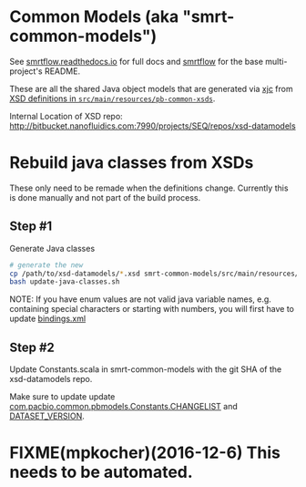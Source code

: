 # Common Models (aka "smrt-common-models")

See [smrtflow.readthedocs.io](http://smrtflow.readthedocs.io/) for full docs and [smrtflow](../README.md) for the base multi-project's README. 

These are all the shared Java object models that are generated via [xjc](https://jaxb.java.net) from [XSD definitions in `src/main/resources/pb-common-xsds`](src/main/resources/pb-common-xsds).

Internal Location of XSD repo: http://bitbucket.nanofluidics.com:7990/projects/SEQ/repos/xsd-datamodels

# Rebuild java classes from XSDs

These only need to be remade when the definitions change. Currently this is done manually and not part of the build process.


## Step #1

Generate Java classes

```bash
# generate the new
cp /path/to/xsd-datamodels/*.xsd smrt-common-models/src/main/resources/pb-common-xsds
bash update-java-classes.sh
````

NOTE: If you have enum values are not valid java variable names, e.g. containing special characters or starting with numbers, you will first have to update [bindings.xml](/src/main/resources/bindings.xml)

## Step #2

Update Constants.scala in smrt-common-models with the git SHA of the xsd-datamodels repo.

Make sure to update update [com.pacbio.common.pbmodels.Constants.CHANGELIST](src/main/scala/com/pacbio/common/models/Constants.scala#L13) and [DATASET_VERSION](src/main/scala/com/pacbio/common/models/Constants.scala#L11).

# FIXME(mpkocher)(2016-12-6) This needs to be automated. 

